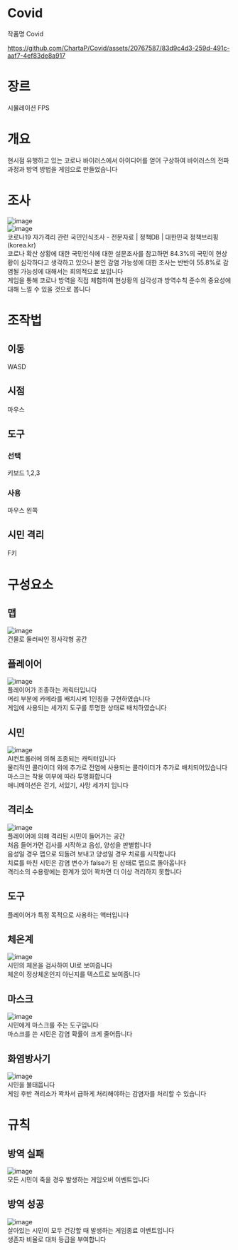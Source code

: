 # Covid
작품명	Covid


https://github.com/ChartaP/Covid/assets/20767587/83d9c4d3-259d-491c-aaf7-4ef83de8a917


# 장르
시뮬레이션 FPS
# 개요
현시점 유행하고 있는 코로나 바이러스에서 아이디어를 얻어 구상하여 바이러스의 전파 과정과 방역 방법을 게임으로 만들었습니다<br>
# 조사	
![image](https://github.com/ChartaP/Covid/assets/20767587/c5d20cda-d6b0-412d-99f4-04d6fab9244c)<br>
![image](https://github.com/ChartaP/Covid/assets/20767587/8196af42-c415-472f-8c7a-dc2f00967e22)<br>
코로나19 자가격리 관련 국민인식조사 - 전문자료 | 정책DB | 대한민국 정책브리핑 (korea.kr)<br>
코로나 확산 상황에 대한 국민인식에 대한 설문조사를 참고하면 84.3%의 국민이 현상황이 심각하다고 생각하고 있으나 본인 감염 가능성에 대한 조사는 반반이 55.8%로 감염될 가능성에 대해서는 회의적으로 보입니다<br>
게임을 통해 코로나 방역을 직접 체험하여 현상황의 심각성과 방역수칙 준수의 중요성에 대해 느낄 수 있을 것으로 봅니다<br>

# 조작법
## 이동
WASD
## 시점
마우스
## 도구
### 선택
키보드 1,2,3
### 사용
마우스 왼쪽
## 시민 격리
F키
# 구성요소	 
## 맵
![image](https://github.com/ChartaP/Covid/assets/20767587/de5e6ae9-54a8-4266-8591-b55d9e9e73d0)<br>
건물로 둘러싸인 정사각형 공간<br>

## 플레이어
![image](https://github.com/ChartaP/Covid/assets/20767587/de23b790-2b7e-4f85-aaab-2f0167521aa2)<br>
플레이어가 조종하는 캐릭터입니다<br>
머리 부분에 카메라를 배치시켜 1인칭을 구현하였습니다<br>
게임에 사용되는 세가지 도구를 투명한 상태로 배치하였습니다<br>

## 시민
![image](https://github.com/ChartaP/Covid/assets/20767587/69eeea65-d808-4153-8ebf-7b246c931143)<br>
AI컨트롤러에 의해 조종되는 캐릭터입니다<br>
물리적인 콜라이더 외에 추가로 전염에 사용되는 콜라이더가 추가로 배치되어있습니다<br>
마스크는 착용 여부에 따라 투명화합니다<br>
애니메이션은 걷기, 서있기, 사망 세가지 입니다<br>

## 격리소
![image](https://github.com/ChartaP/Covid/assets/20767587/2cb6278f-6d6b-44b3-9140-9eba1666c2b5)<br>
플레이어에 의해 격리된 시민이 들어가는 공간<br>
처음 들어가면 검사를 시작하고 음성, 양성을 판별합니다<br>
음성일 경우 맵으로 되돌려 보내고 양성일 경우 치료를 시작합니다<br>
치료를 마친 시민은 감염 변수가 false가 된 상태로 맵으로 돌아옵니다<br>
격리소의 수용량에는 한계가 있어 꽉차면 더 이상 격리하지 못합니다<br>

## 도구
플레이어가 특정 목적으로 사용하는 액터입니다<br>

## 체온계
![image](https://github.com/ChartaP/Covid/assets/20767587/46c26db2-01e8-44c8-9bfd-6a6d96a76234)<br>
시민의 체온을 검사하여 UI로 보여줍니다<br>
체온이 정상체온인지 아닌지를 텍스트로 보여줍니다<br>

## 마스크
![image](https://github.com/ChartaP/Covid/assets/20767587/52085bbf-a2a2-420d-b0ce-6895c9ece82a)<br>
시민에게 마스크를 주는 도구입니다<br>
마스크를 쓴 시민은 감염 확률이 크게 줄어듭니다<br>

## 화염방사기
![image](https://github.com/ChartaP/Covid/assets/20767587/8d849aac-5239-4f28-9bf9-41ac9a3aa88c)<br>
시민을 불태웁니다<br>
게임 후반 격리소가 꽉차서 급하게 처리해야하는 감염자를 처리할 수 있습니다<br>

# 규칙	
## 방역 실패
![image](https://github.com/ChartaP/Covid/assets/20767587/35d4f206-690f-408f-8585-2c63abae150a)<br>
모든 시민이 죽을 경우 발생하는 게임오버 이벤트입니다<br>
## 방역 성공
![image](https://github.com/ChartaP/Covid/assets/20767587/669e02f3-7e45-4cd3-a2fe-8a74d09993cf)<br>
살아있는 시민이 모두 건강할 때 발생하는 게임종료 이벤트입니다<br>
생존자 비율로 대처 등급을 부여합니다<br>
